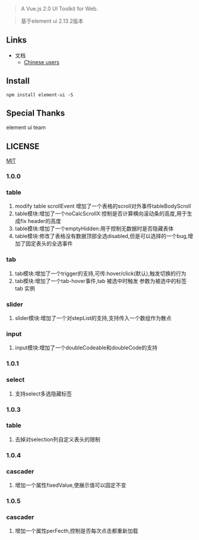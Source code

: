 > A Vue.js 2.0 UI Toolkit for Web.

> 基于element ui 2.13.2版本
## Links
- 文档
  - [Chinese users](http://doc-ele.betterhl.com/#/zh-CN)

## Install
```shell
npm install element-ui -S
```

## Special Thanks
element ui team

## LICENSE
[MIT](LICENSE)

### 1.0.0
### table
1. modify table scrollEvent 增加了一个表格的scroll对外事件tableBodyScroll 
2. table模块:增加了一个noCalcScrollX:控制是否计算横向滚动条的高度,用于生成fix header的高度
3. table模块:增加了一个emptyHidden:用于控制无数据时是否隐藏表体
4. table模块:修改了表格没有数据顶部全选disabled,但是可以选择的一个bug,增加了固定表头的全选事件
### tab
1. tab模块:增加了一个trigger的支持,可传:hover/click(默认),触发切换的行为
2. tab模块:增加了一个tab-hover事件,tab 被选中时触发 参数为被选中的标签 tab 实例
### slider
1. slider模块:增加了一个对stepList的支持,支持传入一个数组作为散点
### input
1. input模块:增加了一个doubleCodeable和doubleCode的支持

### 1.0.1
### select
1. 支持select多选隐藏标签

### 1.0.3
### table
1. 去掉对selection列自定义表头的限制
### 1.0.4
### cascader
1. 增加一个属性fixedValue,使展示值可以固定不变
### 1.0.5
### cascader
1. 增加一个属性perFecth,控制是否每次点击都重新加载